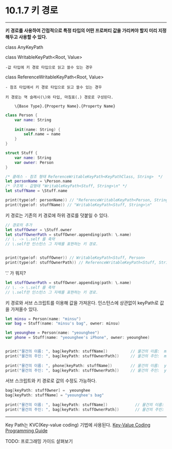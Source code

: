 # 10.1.7 키 경로
---

**키 경로를 사용하여 간접적으로 특정 타입의  어떤 프로퍼티 값을 가리켜야 할지 미리 지정해두고 사용할 수 있다.**
 
 
class AnyKeyPath
    
class WritableKeyPath<Root, Value>

    -값 타입에 키 경로 타입으로 읽고 쓸수 있는 경우
    
class ReferenceWritableKeyPath<Root, Value>

    - 참조 타입에서 키 경로 타입으로 읽고 쓸수 있는 경우
    
    키 경로는 역 슬래시(\)와 타입, 마침표(.) 경로로 구성된다.
        
        \{Base Type}.{Property Name}.{Property Name}

``` swift
class Person {
    var name: String
    
    init(name: String) {
        self.name = name
    }
}

struct Stuff {
    var name: String
    var owner: Person
}

/* 클래스 - 참조 형태 ReferenceWritableKeyPath<KeyPathClass, String>  */
let personName = \Person.name
/* 구조체 - 값형태 "WritableKeyPath<Stuff, String>\n" */
let stuffName = \Stuff.name

print(type(of: personName)) // "ReferenceWritableKeyPath<Person, String>\n"
print(type(of: stuffName)) // "WritableKeyPath<Stuff, String>\n"
```




키 경로는 기존의 키 경로에 하위 경로를 덧붙일 수 있다.
``` swift
// 경로의 추가
let stuffOwner = \Stuff.owner
let stuffOwnerPath = stuffOwner.appending(path: \.name)
// \. -> \.self 를 축약
// \.self란 인스턴스 그 자체를 표현하는 키 경로.


print(type(of: stuffOwner)) // WritableKeyPath<Stuff, Person>
print(type(of: stuffOwnerPath)) // ReferenceWritableKeyPath<Stuff, String>

```





'\.' 가 뭐지?
``` swift
let stuffOwnerPath = stuffOwner.appending(path: \.name)
// \. -> \.self 를 축약
// \.self란 인스턴스 그 자체를 표현하는 키 경로.
```





키 경로와 서브 스크립트를 이용해 값을 가져온다.
인스턴스에 상관없이 keyPath로 값을 가져올수 있다.
``` swift
let minsu = Person(name: "minsu")
var bag = Stuff(name: "minsu's bag", owner: minsu)

let yeounghee = Person(name: "yeounghee")
var phone = Stuff(name: "yeounghee's iPhone", owner: yeounghee)


print("물건의 이름: ", bag[keyPath: stuffName])          // 물건의 이름:  minsu's bag
print("물건의 주인: ", bag[keyPath: stuffOwnerPath])     // 물건의 주인:  minsu
 
print("물건의 이름: ", phone[keyPath: stuffName])        // 물건의 이름:  yeounghee's iPhone
print("물건의 주인: ", bag[keyPath: stuffOwnerPath])     // 물건의 주인:  yeounghee
```




서브 스크립트와 키 경로로 값의 수정도 가능하다.
``` swift
bag[keyPath: stuffOwner] =  yeounghee
bag[keyPath: stuffName] = "yeounghee's bag"
 
print("물건의 이름: ", bag[keyPath: stuffName])            // 물건의 이름:  yeounghee's bag
print("물건의 주인: ", bag[keyPath: stuffOwnerPath])       // 물건의 주인:  yeounghee
```

--- 


Key Path는  KVC(Key-value coding) 기법에 사용된다.
[Key-Value Coding Programming Guide](https://developer.apple.com/library/archive/documentation/Cocoa/Conceptual/KeyValueCoding/index.html#//apple_ref/doc/uid/10000107-SW1) 

TODO: 프로그래밍 가이드 살펴보기


